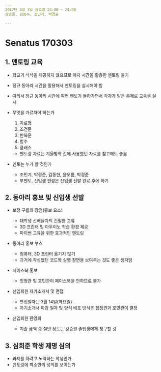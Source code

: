 ```yaml
---
2017년 3월 3일 금요일 23:00 ~ 24:00  
강승원, 김동주, 조민기, 박경준

---
```


# Senatus 170303

## 1. 멘토링 교육
- 학교가 석식을 제공하지 않으므로 야자 시간을 활용한 멘토링 불가
- 정규 동아리 시간을 활용해서 멘토링을 실시해야 함
- 따라서 정규 동아리 시간에 여러 멘토가 돌아가면서 각자가 맡은 주제로 교육을 실시

- 무엇을 가르쳐야 하는가
    1. 자료형
    2. 조건문
    3. 반복문
    4. 함수
    5. 클래스
    
    - 멘토링 자료는 겨울방학 간에 사용했던 자료를 참고해도 좋음

- 멘토는 누가 할 것인가
    - 조민기, 박경준, 김동현, 윤오름, 박경준
    - 부멘토, 신입생 편성은 신입생 선발 완료 후에 하기

## 2. 동아리 홍보 및 신입생 선발
- 보정 구름의 장점(홍보 요소)
    - 대학생 선배들과의 긴밀한 교류
    - 3D 프린터 및 아두이노 학습 환경 제공
    - 파이썬 교육을 위한 효과적인 멘토링

- 동아리 홍보 부스
    - 컴퓨터, 3D 프린터 옮기지 않기
    - 과거에 작성했던 코드와 실행 장면을 보여주는 것도 좋은 생각임

- 페이스북 홍보
    - 집정관 및 호민관이 페이스북을 안하므로 불가

- 신입회원 자기소개서 및 면접
    - 면접일자는 3월 14일(화요일)
    - 자기소개서 마감 일자 및 양식 배포 방식은 집정관과 호민관이 결정

- 신입회원 환영회
    - 지출 금액 중 절반 정도는 강승원 졸업생에게 청구할 것

## 3. 심희준 학생 제명 심의
- 과제를 하려고 노력하는 학생인가
- 멘토링에 최소한의 성의를 보이는가
